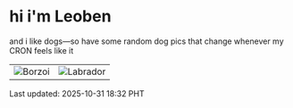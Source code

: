 # hi i'm Leoben

and i like dogs—so have some random dog pics that change whenever my CRON feels like it

|  |  |
|--------|----------|
| ![Borzoi](https://random-dog-vercel.vercel.app/api/random-borzoi?v=1761906757) | ![Labrador](https://random-dog-vercel.vercel.app/api/random-labrador?v=1761906757) |

Last updated: 2025-10-31 18:32 PHT
